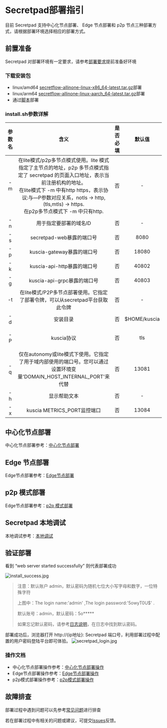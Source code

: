 # Secretpad部署指引

目前 Secretpad 支持中心化节点部署、 Edge 节点部署和 p2p 节点三种部署方式，请根据部署环境选择相应的部署方式。

## 前置准备

Secretpad 对部署环境有一定要求，请参考[部署要求](./request.md)提前准备好环境

### 下载安装包

- linux/amd64 [secretflow-allinone-linux-x86_64-latest.tar.gz](https://secretflow-public.oss-cn-hangzhou.aliyuncs.com/mvp-packages/secretflow-allinone-linux-x86_64-latest.tar.gz)部署
- linux/arm64 [secretflow-allinone-linux-aarch_64-latest.tar.gz](https://secretflow-public.oss-cn-hangzhou.aliyuncs.com/mvp-packages/secretflow-allinone-linux-aarch_64-latest.tar.gz)部署
- 通过[脚本](https://github.com/secretflow/secretpad/blob/main/scripts/install.sh)部署

### install.sh参数详解

| 参数名 |                                                                                             含义                                                                                              | 是否必填 |     默认值      |      可选项
|:---:|:-------------------------------------------------------------------------------------------------------------------------------------------------------------------------------------------:|:----:|:------------:|:--------------:|
| -m  | 在lite模式/p2p多节点模式使用。lite 模式指定了主节点的地址，p2p 多节点模式指定了 secretpad 的页面入口地址，表示当前注册机构的地址。<br/>在lite模式下 -m 中有http https，表示协议:与—P参数对应关系，notls -> http, (tls,mtls) -> https.<br/> 在p2p多节点模式下 -m 中只有http. |  否   |      -       |       -        |
| -n  |                                                                                        用于指定要部署的域名ID                                                                                         |  否   |      -       |       -        |
| -s  |                                                                                     secretpad-web暴露的端口号                                                                                     |  否   |     8080     |       -        |
| -p  |                                                                                    kuscia-gateway暴露的端口号                                                                                     |  否   |    18080     |       -        |
| -k  |                                                                                    kuscia-api-http暴露的端口号                                                                                    |  否   |    40802     |       -        |
| -g  |                                                                                    kuscia-api-grpc暴露的端口号                                                                                    |  否   |    40803     |       -        |
| -t  |                                                                       在lite模式/P2P多节点部署使用。它指定了部署令牌，可以从secretpad平台获取此令牌                                                                       |  否   |      -       |
| -d  |                                                                                            安装目录                                                                                             |  否   | $HOME/kuscia |       -        |
| -P  |                                                                                          kuscia协议                                                                                           |  否   |     tls      | tls、notls、mtls |
| -q  |                                                       仅在autonomy或lite模式下使用。它指定了用于域内部使用的端口号。您可以通过设置环境变量'DOMAIN_HOST_INTERNAL_PORT'来代替                                                        |  否   |    13081     |       -        |
| -h  |                                                                                           显示帮助文本                                                                                            |  否   |      -       |       -        |
| -x  |                                                                                   kuscia METRICS_PORT监控端口                                                                                   |  否   |    13084     |       -        |

## 中心化节点部署

中心化节点部署参考：[中心化节点部署](./master.md)

## Edge 节点部署

Edge节点部署参考：[Edge节点部署](./edge.md)

## p2p 模式部署

Edge节点部署参考：[p2p 模式部署](./p2p.md)

## Secretpad 本地调试

本地调试参考：[本地调试](../development/ru_in_idea_cn.md)

## 验证部署

看到 “web server started successfully” 则代表部署成功

![install_success.jpg](../imgs/install_success.jpg)

> 注意：默认账户 admin，默认密码为随机七位大小写字母和数字，一位特殊字符
>
> 上图中：The login name:'admin' ,The login password:'5owyT0U$' .
>
> 默认账号：admin，默认密码：5o*****
>
> 如果忘记默认密码，请参考[日志说明](./log.md#secretpad默认密码查看)，在日志中找到默认密码。

部署成功后，浏览器打开 http://{ip地址}: Secretpad 端口号，利用部署过程中配置的用户密码登陆平台即可体验。
![secretpad_login.jpg](../imgs/secretpad_login.jpg)

### 操作文档

- 中心化节点部署操作参考：[中心化节点部署操作](../operation/master.md)
- Edge节点部署操作参考：[Edge节点部署操作](../operation/edge.md)
- p2p模式部署操作参考：[p2p模式部署操作](../operation/p2p.md)

## 故障排查

部署过程中遇到问题可以先参考[常见问题](../asked/qa.md)进行排查

若在部署过程中有相关的问题或建议，可提交[Issues](https://github.com/secretflow/secretpad/issues)反馈。